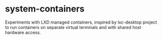 # system-containers
Experiments with LXD managed containers, inspired by lxc-desktop project to run containers on separate virtual terminals and with shared host hardware access.
